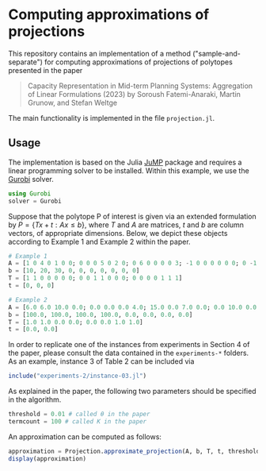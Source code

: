 # Computing approximations of projections

This repository contains an implementation of a method ("sample-and-separate") for computing approximations of projections of polytopes presented in the paper

> Capacity Representation in Mid-term Planning Systems: Aggregation of Linear Formulations (2023)
> by Soroush Fatemi-Anaraki, Martin Grunow, and Stefan Weltge

The main functionality is implemented in the file `projection.jl`.

## Usage

The implementation is based on the Julia [JuMP](https://jump.dev/) package and requires a linear programming solver to be installed. Within this example, we use the [Gurobi](https://www.gurobi.com/) solver.

```julia
using Gurobi
solver = Gurobi
```

Suppose that the polytope P of interest is given via an extended formulation by $P = \{Tx + t : Ax \le b\}$, where $T$ and $A$ are matrices, $t$ and $b$ are column vectors, of appropriate dimensions. Below, we depict these objects according to Example 1 and Example 2 within the paper.

```julia
# Example 1
A = [1 0 4 0 1 0 0; 0 0 0 5 0 2 0; 0 6 0 0 0 0 3; -1 0 0 0 0 0 0; 0 -1 0 0 0 0 0; 0 0 -1 0 0 0 0; 0 0 0 -1 0 0 0; 0 0 0 0 -1 0 0; 0 0 0 0 0 -1 0; 0 0 0 0 0 0 -1]
b = [10, 20, 30, 0, 0, 0, 0, 0, 0, 0]
T = [1 1 0 0 0 0 0; 0 0 1 1 0 0 0; 0 0 0 0 1 1 1]
t = [0, 0, 0]
```

```julia
# Example 2
A = [6.0 6.0 10.0 0.0; 0.0 0.0 0.0 4.0; 15.0 0.0 7.0 0.0; 0.0 10.0 0.0 9.0; -1.0 0.0 0.0 0.0; 0.0 -1.0 0.0 0.0; 0.0 0.0 -1.0 0.0; 0.0 0.0 0.0 -1.0]
b = [100.0, 100.0, 100.0, 100.0, 0.0, 0.0, 0.0, 0.0]
T = [1.0 1.0 0.0 0.0; 0.0 0.0 1.0 1.0]
t = [0.0, 0.0]
```

In order to replicate one of the instances from experiments in Section 4 of the paper, please consult the data contained in the `experiments-*` folders. As an example, instance 3 of Table 2 can be included via

```julia
include("experiments-2/instance-03.jl")
```

As explained in the paper, the following two parameters should be specified in the algorithm.

```julia
threshold = 0.01 # called θ in the paper
termcount = 100 # called K in the paper
```

An approximation can be computed as follows:

```julia
approximation = Projection.approximate_projection(A, b, T, t, threshold, termcount, solver)
display(approximation)
```
